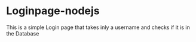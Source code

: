 # Loginpage-nodejs
This is a simple Login page that takes inly a username and checks if it is in the Database
